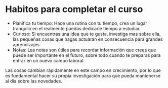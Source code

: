 # Habitos para completar el curso

- Planifica tu tiempo: Hace una rutina con tu tiempo, crea un lugar tranquilo en el realmente puedas dedicarle tiempo a estudiar.
- Curioso: Si encuentras una idea que te gusta, investiga mas sobre ella, las pequeñas cosas que hagas actuaran en consecuencia para grandes aprendizajes.
- Notas: Las notas son útiles para recordar información que crees que puede ser importante en el futuro, sobre todo cuando te preparas para entrar en un nuevo campo laboral.

Las cosas cambian rápidamente en este campo en crecimiento, por lo que es fundamental hacer su propia investigación para que pueda mantenerse al día sobre las novedades.

